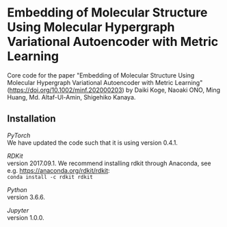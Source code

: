 # Embedding of Molecular Structure Using Molecular Hypergraph Variational Autoencoder with Metric Learning

Core code for the paper "Embedding of Molecular Structure Using Molecular Hypergraph Variational Autoencoder with Metric Learning" (https://doi.org/10.1002/minf.202000203)
 by Daiki Koge, Naoaki ONO, Ming Huang, Md. Altaf-Ul-Amin, Shigehiko Kanaya.

## Installation

*PyTorch*  
We have updated the code such that it is using version 0.4.1.

*RDKit*  
version 2017.09.1.
We recommend installing rdkit through Anaconda, see e.g.
https://anaconda.org/rdkit/rdkit:  
`conda install -c rdkit rdkit`

*Python*  
 version 3.6.6.
 
*Jupyter*  
 version 1.0.0.
